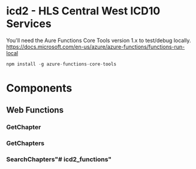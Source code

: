 # icd2 - HLS Central West ICD10 Services

You'll need the Aure Functions Core Tools version 1.x to test/debug locally. https://docs.microsoft.com/en-us/azure/azure-functions/functions-run-local

```javascript
npm install -g azure-functions-core-tools
```


# Components

## Web Functions

### GetChapter

### GetChapters

### SearchChapters"# icd2_functions" 
